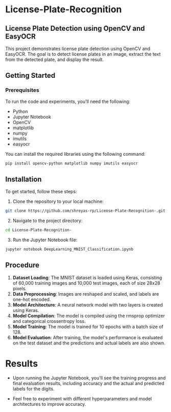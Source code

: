 # License-Plate-Recognition
## License Plate Detection using OpenCV and EasyOCR

This project demonstrates license plate detection using OpenCV and EasyOCR. The goal is to detect license plates in an image, extract the text from the detected plate, and display the result.


## Getting Started
### Prerequisites
To run the code and experiments, you'll need the following:

  - Python     
  - Jupyter Notebook 
  -  OpenCV  
  -  matplotlib
  -  numpy
  -  imutils
  -  easyocr

You can install the required libraries using the following command:   
 ```bash
pip install opencv-python matplotlib numpy imutils easyocr

```
## Installation
To get started, follow these steps:   
  1. Clone the repository to your local machine:
```bash
git clone https://github.com/shreyas-rp/License-Plate-Recognition-.git
```
  2. Navigate to the project directory:
```bash
cd License-Plate-Recognition-
```
  3. Run the Jupyter Notebook file:
```bash
jupyter notebook DeepLearning_MNIST_Classification.ipynb
```
## Procedure 
1. **Dataset Loading**: The MNIST dataset is loaded using Keras, consisting of 60,000 training images and 10,000 test images, each of size 28x28 pixels.  
2. **Data Preprocessing**: Images are reshaped and scaled, and labels are one-hot encoded.  
3. **Model Architecture**: A neural network model with two layers is created using Keras.   
4. **Model Compilation**: The model is compiled using the rmsprop optimizer and categorical crossentropy loss.   
5. **Model Training**: The model is trained for 10 epochs with a batch size of 128.   
6. **Model Evaluation**: After training, the model's performance is evaluated on the test dataset and the predictions and actual labels are also shown.

# Results
  - Upon running the Jupyter Notebook, you'll see the training progress and final evaluation results, including accuracy and the actual and predicted labels for the digits.
    
  - Feel free to experiment with different hyperparameters and model architectures to improve accuracy.
